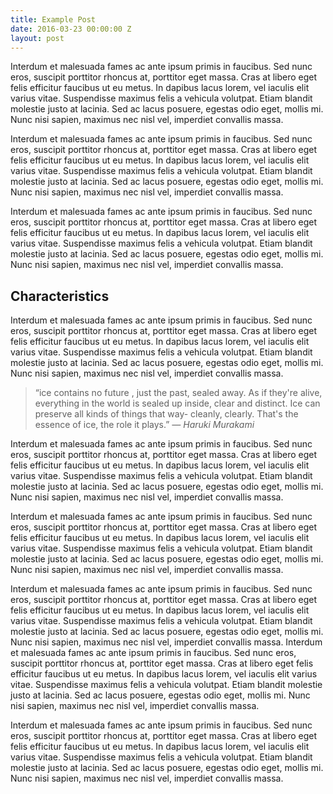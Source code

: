 ```yaml
---
title: Example Post
date: 2016-03-23 00:00:00 Z
layout: post
---
```


Interdum et malesuada fames ac ante ipsum primis in faucibus. Sed nunc eros, suscipit porttitor rhoncus at, porttitor eget massa. Cras at libero eget felis efficitur faucibus ut eu metus. In dapibus lacus lorem, vel iaculis elit varius vitae. Suspendisse maximus felis a vehicula volutpat. Etiam blandit molestie justo at lacinia. Sed ac lacus posuere, egestas odio eget, mollis mi. Nunc nisi sapien, maximus nec nisl vel, imperdiet convallis massa.


<!--more-->

Interdum et malesuada fames ac ante ipsum primis in faucibus. Sed nunc eros, suscipit porttitor rhoncus at, porttitor eget massa. Cras at libero eget felis efficitur faucibus ut eu metus. In dapibus lacus lorem, vel iaculis elit varius vitae. Suspendisse maximus felis a vehicula volutpat. Etiam blandit molestie justo at lacinia. Sed ac lacus posuere, egestas odio eget, mollis mi. Nunc nisi sapien, maximus nec nisl vel, imperdiet convallis massa.

Interdum et malesuada fames ac ante ipsum primis in faucibus. Sed nunc eros, suscipit porttitor rhoncus at, porttitor eget massa. Cras at libero eget felis efficitur faucibus ut eu metus. In dapibus lacus lorem, vel iaculis elit varius vitae. Suspendisse maximus felis a vehicula volutpat. Etiam blandit molestie justo at lacinia. Sed ac lacus posuere, egestas odio eget, mollis mi. Nunc nisi sapien, maximus nec nisl vel, imperdiet convallis massa.


## Characteristics

Interdum et malesuada fames ac ante ipsum primis in faucibus. Sed nunc eros, suscipit porttitor rhoncus at, porttitor eget massa. Cras at libero eget felis efficitur faucibus ut eu metus. In dapibus lacus lorem, vel iaculis elit varius vitae. Suspendisse maximus felis a vehicula volutpat. Etiam blandit molestie justo at lacinia. Sed ac lacus posuere, egestas odio eget, mollis mi. Nunc nisi sapien, maximus nec nisl vel, imperdiet convallis massa.


> “ice contains no future , just the past, sealed away. As if they're alive, everything in the world is sealed up inside, clear and distinct. Ice can preserve all kinds of things that way- cleanly, clearly. That's the essence of ice, the role it plays.” 
> <cite>― Haruki Murakami</cite>

Interdum et malesuada fames ac ante ipsum primis in faucibus. Sed nunc eros, suscipit porttitor rhoncus at, porttitor eget massa. Cras at libero eget felis efficitur faucibus ut eu metus. In dapibus lacus lorem, vel iaculis elit varius vitae. Suspendisse maximus felis a vehicula volutpat. Etiam blandit molestie justo at lacinia. Sed ac lacus posuere, egestas odio eget, mollis mi. Nunc nisi sapien, maximus nec nisl vel, imperdiet convallis massa.


Interdum et malesuada fames ac ante ipsum primis in faucibus. Sed nunc eros, suscipit porttitor rhoncus at, porttitor eget massa. Cras at libero eget felis efficitur faucibus ut eu metus. In dapibus lacus lorem, vel iaculis elit varius vitae. Suspendisse maximus felis a vehicula volutpat. Etiam blandit molestie justo at lacinia. Sed ac lacus posuere, egestas odio eget, mollis mi. Nunc nisi sapien, maximus nec nisl vel, imperdiet convallis massa.


Interdum et malesuada fames ac ante ipsum primis in faucibus. Sed nunc eros, suscipit porttitor rhoncus at, porttitor eget massa. Cras at libero eget felis efficitur faucibus ut eu metus. In dapibus lacus lorem, vel iaculis elit varius vitae. Suspendisse maximus felis a vehicula volutpat. Etiam blandit molestie justo at lacinia. Sed ac lacus posuere, egestas odio eget, mollis mi. Nunc nisi sapien, maximus nec nisl vel, imperdiet convallis massa. Interdum et malesuada fames ac ante ipsum primis in faucibus. Sed nunc eros, suscipit porttitor rhoncus at, porttitor eget massa. Cras at libero eget felis efficitur faucibus ut eu metus. In dapibus lacus lorem, vel iaculis elit varius vitae. Suspendisse maximus felis a vehicula volutpat. Etiam blandit molestie justo at lacinia. Sed ac lacus posuere, egestas odio eget, mollis mi. Nunc nisi sapien, maximus nec nisl vel, imperdiet convallis massa.

Interdum et malesuada fames ac ante ipsum primis in faucibus. Sed nunc eros, suscipit porttitor rhoncus at, porttitor eget massa. Cras at libero eget felis efficitur faucibus ut eu metus. In dapibus lacus lorem, vel iaculis elit varius vitae. Suspendisse maximus felis a vehicula volutpat. Etiam blandit molestie justo at lacinia. Sed ac lacus posuere, egestas odio eget, mollis mi. Nunc nisi sapien, maximus nec nisl vel, imperdiet convallis massa.

